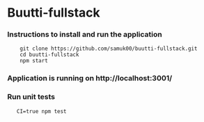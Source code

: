 # Buutti-fullstack

### Instructions to install and run the application
```
    git clone https://github.com/samuk00/buutti-fullstack.git
    cd buutti-fullstack
    npm start
```

### Application is running on http://localhost:3001/

### Run unit tests

```
   CI=true npm test

```
